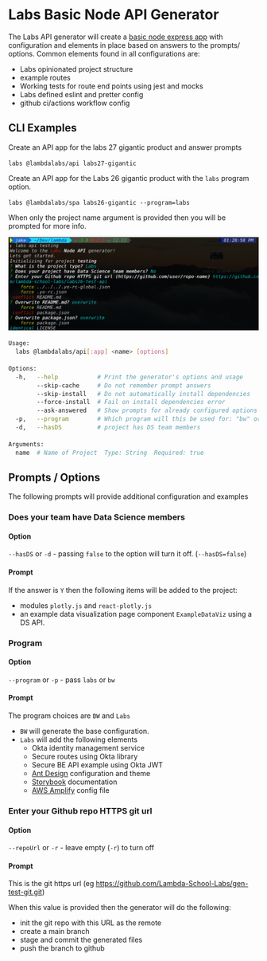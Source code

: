 # Labs Basic Node API Generator

The Labs API generator will create a [basic node express app](https://docs.labs.lambdaschool.com/api/)
with configuration and elements in place based on answers to the prompts/
options. Common elements found in all configurations are:

- Labs opinionated project structure
- example routes
- Working tests for route end points using jest and mocks
- Labs defined eslint and pretter config
- github ci/actions workflow config

## CLI Examples

Create an API app for the labs 27 gigantic product and answer prompts

`labs @lambdalabs/api labs27-gigantic`

Create an API app for the Labs 26 gigantic product with the `labs` program
option.

`labs @lambdalabs/spa labs26-gigantic --program=labs`

When only the project name argument is provided then you will be prompted
for more info.

![Labs API prompts](api-prompts.png)

``` bash
Usage:
  labs @lambdalabs/api[:app] <name> [options]

Options:
  -h,   --help           # Print the generator's options and usage
        --skip-cache     # Do not remember prompt answers                       Default: false
        --skip-install   # Do not automatically install dependencies            Default: false
        --force-install  # Fail on install dependencies error                   Default: false
        --ask-answered   # Show prompts for already configured options          Default: false
  -p,   --program        # Which program will this be used for: "bw" or "labs"
  -d,   --hasDS          # project has DS team members

Arguments:
  name  # Name of Project  Type: String  Required: true
```

## Prompts / Options

The following prompts will provide additional configuration and examples

### Does your team have Data Science members

#### Option

`--hasDS` or `-d` - passing `false` to the option will turn it off. (`--hasDS=false`)

#### Prompt

If the answer is `Y` then the following items will be added to the project:

- modules `plotly.js` and `react-plotly.js`
- an example data visualization page component `ExampleDataViz` using a DS API.

### Program

#### Option

`--program` or `-p` - pass `labs` or `bw`

#### Prompt

The program choices are `BW` and `Labs`

- `BW` will generate the base configuration.
- `Labs` will add the following elements
  - Okta identity management service
  - Secure routes using Okta library
  - Secure BE API example using Okta JWT
  - [Ant Design](https://docs.labs.lambdaschool.com/labs-spa-starter/styling-with-ant-design) configuration and theme
  - [Storybook](https://docs.labs.lambdaschool.com/labs-spa-starter/storybook) documentation
  - [AWS Amplify](https://docs.labs.lambdaschool.com/labs-spa-starter/untitled) config file

### Enter your Github repo HTTPS git url

#### Option

`--repoUrl` or `-r` - leave empty (`-r`) to turn off

#### Prompt

This is the git https url (eg https://github.com/Lambda-School-Labs/gen-test-git.git)

When this value is provided then the generator will do the following:

- init the git repo with this URL as the remote
- create a main branch
- stage and commit the generated files
- push the branch to github
